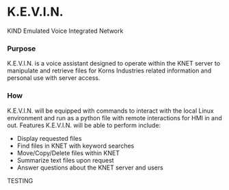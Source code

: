 # K.E.V.I.N.
KIND Emulated Voice Integrated Network

### Purpose
K.E.V.I.N. is a voice assistant designed to operate within the KNET server to manipulate and retrieve files for Korns Industries related information and personal use with server access.

### How
K.E.V.I.N. will be equipped with commands to interact with the local Linux environment and run as a python file with remote interactions for HMI in and out.
Features K.E.V.I.N. will be able to perform include:
- Display requested files
- Find files in KNET with keyword searches
- Move/Copy/Delete files within KNET
- Summarize text files upon request
- Answer questions about the KNET server and users

TESTING
